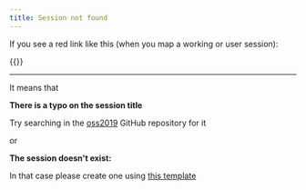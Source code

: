 ```yaml
---
title: Session not found
---
```


If you see a red link like this (when you map a working or user session):

{{<img-border src="https://user-images.githubusercontent.com/656739/38472235-fc1ccd02-3b74-11e8-9935-fe4ec7a060b0.png"
       width="300"
       border="1px solid" >}}


-----
It means that

**There is a typo on the session title**

Try searching in the [oss2019](https://github.com/OpenSecuritySummit/oss2019) GitHub repository for it

or

**The session doesn't exist:**

In that case please create one using [this template](https://github.com/OpenSecuritySummit/oss2020/blob/main/content/working-sessions/_template.md)
